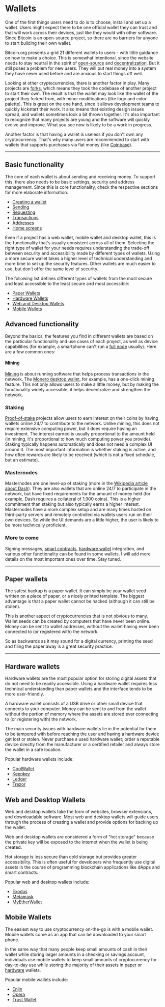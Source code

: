
#  Wallets

<fig desktop="half,right">
	<fig-img
		src="/images/wallets/bitcoin-org-choose-your-wallet.png"
		width="2390"
		height="2854"
		alt="Bitcoin.org - Choose your wallet"
	/>
	<fig-cap
		caption="The wallet download page on Bitcoin.org."
		title="Bitcoin.org"
		link="https://bitcoin.org/en/choose-your-wallet"
	/>
</fig>

One of the first things users need to do is to choose, install and set up a wallet. Users might expect there to be one official wallet they can trust and that will work across their devices, just like they would with other software. Since Bitcoin is an open-source project, so there are no barriers for anyone to start building their own wallet.

Bitcoin.org presents a grid 21 different wallets to users - with little guidance on how to make a choice. This is somewhat intentional, since the website needs to stay neutral in the spirit of [open-source](https://en.wikipedia.org/wiki/Open-source_model) and [decentralization](https://en.wikipedia.org/wiki/Decentralization). But it still poses a problem for new users. They will put real money into a system they have never used before and are anxious to start things off well.

Looking at other cryptocurrencies, there is another factor in play. Many projects are [forks](https://en.wikipedia.org/wiki/Fork_(software_development)), which means they took the codebase of another project to start their own. The result is that the wallet may look like the wallet of the project they forked from, with minor modifications (like logo and color palette). This is great on the one hand, since it allows development teams to quickly kickstart their work. It also means that existing design issues spread, and wallets sometimes look a bit thrown together. It's also important to recognize that many projects are young and the software will quickly evolve and improve. What you see now is likely to be a work in progress.

Another factor is that having a wallet is useless if you don't own any cryptocurrency. That's why many users are recommended to start with wallets that supports purchases via fiat money (like [Coinbase](https://www.coinbase.com/join/59bfa245c26808011d39d833)).

<image-grid count="2" width="400" mobileWidth="80%">
	<image-grid-img
		src="/images/sending/bitcoin-core-sending.png"
		width="1516"
		height="1066"
		alt="Bitcoin Core wallet - initial launch"
		caption="Functional."
		title="Bitcoin Core, V 0.16.2, July 29, 2018"
		link="https://bitcoin.org/en/download"
	/>
	<image-grid-img
		src="/images/home/lightning-wallet-home.png"
		width="1760"
		height="1224"
		alt="Lightning desktop wallet - receive"
		caption="User-friendly."
		title="Lightning wallet"
		link="https://github.com/lightninglabs/lightning-app"
	/>
</image-grid>

---

## Basic functionality

The core of each wallet is about sending and receiving money. To support this, there also needs to be basic settings, security and address management. Since this is core functionality, check the respective sections for more elaborate information.

- [Creating a wallet](creating-a-wallet)
- [Sending](sending)
- [Requesting](requesting)
- [Transactions](transactions)
- [Addresses](addresses)
- [Home screens](home-screens)

Even if a project has a web wallet, mobile wallet and desktop wallet, this is the functionality that's usually consistent across all of them. Selecting the right type of wallet for your needs requires understanding the trade-off between security and accessibility made by different types of wallets. Using a more secure wallet takes a higher level of technical understanding and more time to set up the security features. Other wallets are much easier to use, but don't offer the same level of security.

The following list defines different types of wallets from the most secure and least accessible to the least secure and most accessible:

- [Paper Wallets](#paper-wallets)
- [Hardware Wallets](#hardware-wallets)
- [Web and Desktop Wallets](#web-wallets)
- [Mobile Wallets](#mobile-wallets)

## Advanced functionality

Beyond the basics, the features you find in different wallets are based on the particular functionality and use cases of each project, as well as device capabilities (for example, a smartphone can't run a [full node](https://bitcoin.org/en/full-node) usually). Here are a few common ones:

#### Mining

<fig desktop="half,right">
	<fig-img
		src="/images/wallets/monero-mining.png"
		width="2048"
		height="1536"
		alt="Mining screen in the Monero desktop wallet"
	/>
</fig>

[Mining](https://en.wikipedia.org/wiki/Bitcoin_network#Mining) is about running software that helps process transactions in the network. The [Monero desktop wallet](https://getmonero.org/downloads/), for example, has a one-click mining feature. This not only allows users to make a little money, but by making the functionality widely accessible, it helps decentralize and strengthen the network.

<break />

### Staking

<fig desktop="half,right">
	<fig-img
		src="/images/wallets/staking.png"
		retina="/images/wallets/staking@2x.png"
		width="620"
		height="256"
		alt="Cryptocurrency staking details"
	/>
</fig>

[Proof-of-stake](https://en.wikipedia.org/wiki/Proof-of-stake) projects allow users to earn interest on their coins by having wallets online 24/7 to contribute to the network. Unlike mining, this does not require extensive computing power, but it does require having an investment. The interest earned is usually proportional to the amount held (in mining, it's proportional to how much computing power you provide). Staking typically happens automatically and does not need a complex UI around it. The most important information is whether staking is active, and how often rewards are likely to be received (which is not a fixed schedule, but an estimate).

<break />

### Masternodes

<fig desktop="half,right">
	<fig-img
		src="/images/wallets/masternodes.png"
		retina="/images/wallets/masternodes@2x.png"
		width="620"
		height="307"
		alt="Cryptocurrency masternode details"
	/>
</fig>

Masternodes are one level-up of staking (more in the [Wikipedia article about Dash](https://en.wikipedia.org/wiki/Dash_(cryptocurrency))). They are also wallets that are online 24/7 to participate in the network, but have fixed requirements for the amount of money held (for example, Dash requires a collateral of 1,000 coins). This is a higher commitment than staking but also typically earns a higher interest. Masternodes have a more complex setup and are many times hosted on third-party servers and remotely controlled via wallets users run on their own devices. So while the UI demands are a little higher, the user is likely to be more technically proficient.

<break />

### More to come

Signing messages, [smart contracts](https://en.wikipedia.org/wiki/Smart_contract), [hardware wallet](https://bitcoin.org/en/wallets/hardware/) integration, and various other functionality can be found in some wallets. I will add more details on the most important ones over time. Stay tuned.

---

## Paper wallets

<fig desktop="half,right">
	<fig-img
		src="/images/wallets/walletgenerator-paper-wallet.png"
		width="600"
		height="438"
		alt="Bitcoin paper wallet template"
	/>
	<fig-cap
		caption="A Bitcoin paper wallet template."
		title="Walletgenerator.net"
		link="https://walletgenerator.net"
	/>
</fig>

The safest backup is a paper wallet. It can simply be your wallet seed written on a piece of paper, or a nicely printed template. The biggest advantage is that a paper wallet cannot be hacked (although it can still be stolen).

This is another aspect of cryptocurrencies that is not obvious to many. Wallet seeds can be created by computers that have never been online. Money can be sent to wallet addresses, without the wallet having ever been connected to (or registered with) the network.

So as backwards as it may sound for a digital currency, printing the seed and filing the paper away is a great security practice. 

---

## Hardware wallets

<fig desktop="half,right" drop="false">
	<fig-img
		src="/images/wallets/ledger-nano-s.jpg" 
		width="1227" 
		height="944" 
		alt="Ledger Nano S"
	/>
	<fig-cap
		caption="The Ledger Nano S hardware wallet."
		title="ledger.com"
		link="https://www.ledger.com?r=21196520a426"
	/>
</fig>

Hardware wallets are the most popular option for storing digital assets that do not need to be readily accessible. Using a hardware wallet requires less technical understanding than paper wallets and the interface tends to be more user-friendly. 

A hardware wallet consists of a USB drive or other small device that connects to your computer. Money can be sent to and from the wallet without the portion of memory where the assets are stored ever connecting to (or registering with) the network.

The main security issues with hardware wallets lie in the potential for them to be tampered with before reaching the user and having a hardware device get lost or stolen. Never purchase a used hardware wallet; order a reputable device directly from the manufacturer or a certified retailer and always store the wallet in a safe location.

Popular hardware wallets include:

- [CoolWallet](https://coolwallet.io/)
- [Keepkey](https://shapeshift.io/keepkey/)
- [Ledger](https://www.ledger.com?r=21196520a426) 
- [Trezor](https://trezor.io/)

## Web and Desktop Wallets

<fig desktop="half,right" drop="false">
	<fig-img
		src="/images/wallets/exod.png" 
		width="1227" 
		height="944" 
		alt="Exodus Wallet"
	/>
	<fig-cap
		caption="The Exodus desktop wallet."
		title="exodus.io"
		link="https://www.exodus.io/"
	/>
</fig>

Web and desktop wallets take the form of websites, browser extensions, and downloadable software. Most web and desktop wallets will guide users through the process of creating a wallet and provide options for backing up the wallet.

Web and desktop wallets are considered a form of "hot storage" because the private key will be exposed to the internet when the wallet is being created.

Hot storage is less secure than cold storage but provides greater accessibility. This is often useful for developers who frequently use digital assets in the course of programming blockchain applications like dApps and smart contracts.

Popular web and desktop wallets include:

- [Exodus](https://www.exodus.io/)
- [Metamask](https://www.ledger.com?r=21196520a426) 
- [MyEtherWallet](https://www.myetherwallet.com/)

## Mobile Wallets

<fig desktop="half,right" drop="false">
	<fig-img
		src="/images/wallets/mobilewallet.jpg" 
		width="1227" 
		height="944" 
		alt="Opera Wallet"
	/>
	<fig-cap
		caption="The Opera mobile wallet."
		title="opera.com"
		link="https://www.opera.com/crypto"
	/>
</fig>

The easiest way to use cryptocurrency on-the-go is with a mobile wallet. Mobile wallets come as an app that can be downloaded to your smart phone.

In the same way that many people keep small amounts of cash in their wallet while storing larger amounts in a checking or savings account, individuals use mobile wallets to keep small amounts of cryptocurrency for day-to-day use while storing the majority of their assets in [paper](#paper-wallets) or [hardware](#hardware-wallets) wallets.

Popular mobile wallets include:

- [Enjin](https://enjinwallet.io/)
- [Opera](https://www.opera.com/crypto) 
- [Trust Wallet](https://trustwallet.com/)
